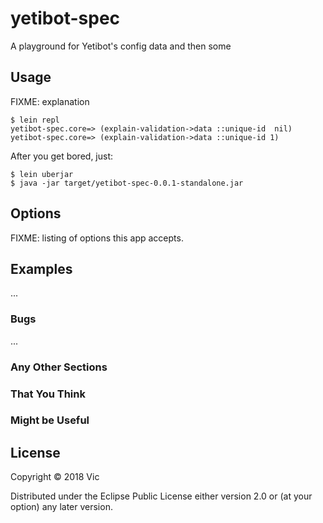 # yetibot-spec

A playground for Yetibot's config data and then some

## Usage

  FIXME: explanation

  ```
  $ lein repl
  yetibot-spec.core=> (explain-validation->data ::unique-id  nil)
  yetibot-spec.core=> (explain-validation->data ::unique-id 1)
  ```

  After you get bored, just:
  ```
  $ lein uberjar
  $ java -jar target/yetibot-spec-0.0.1-standalone.jar
  ```

## Options

FIXME: listing of options this app accepts.

## Examples

...

### Bugs

...

### Any Other Sections
### That You Think
### Might be Useful

## License

Copyright © 2018 Vic

Distributed under the Eclipse Public License either version 2.0 or (at
your option) any later version.
